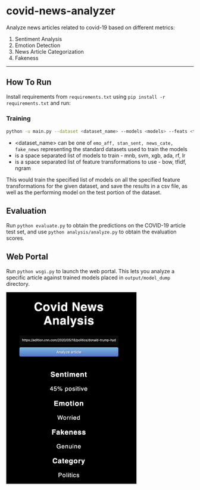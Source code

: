 # covid-news-analyzer
Analyze news articles related to covid-19 based on different metrics:

1. Sentiment Analysis
2. Emotion Detection
3. News Article Categorization
4. Fakeness

----
## How To Run

Install requirements from `requirements.txt` using `pip install -r requirements.txt` and run:

### Training
```bash
python -u main.py --dataset <dataset_name> --models <models> --feats <transformations> --save_path <model_path> --save_results
```

- <dataset_name> can be one of `emo_aff, stan_sent, news_cate, fake_news` representing the standard datasets used to train the models
- <models> is a space separated list of models to train - mnb, svm, xgb, ada, rf, lr
- <transformations> is a space separated list of feature transformations to use - bow, tfidf, ngram

This would train the specified list of models on all the specified feature transformations for the given dataset, and save the results in a csv file, as well as the performing model on the test portion of the dataset.

## Evaluation
Run `python evaluate.py` to obtain the predictions on the COVID-19 article test set, and use `python analysis/analyze.py` to obtain the evaluation scores.

## Web Portal
Run `python wsgi.py` to launch the web portal. This lets you analyze a specific article against trained models placed in `output/model_dump` directory.

<img src="images/portal.png" alt="portal" width="350"/>
